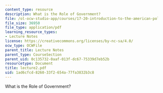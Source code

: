 ```yaml
---
content_type: resource
description: What is the Role of Government?
file: /ol-ocw-studio-app/courses/17-20-introduction-to-the-american-political-process-spring-2004/1ad6cfcd826033f2654a77fa3832b3c8_lecture2.pdf
file_size: 36950
file_type: application/pdf
learning_resource_types:
- Lecture Notes
license: https://creativecommons.org/licenses/by-nc-sa/4.0/
ocw_type: OCWFile
parent_title: Lecture Notes
parent_type: CourseSection
parent_uid: 0c135732-0aaf-013f-dc67-75339d7eb52b
resourcetype: Document
title: lecture2.pdf
uid: 1ad6cfcd-8260-33f2-654a-77fa3832b3c8
---
```

What is the Role of Government?
